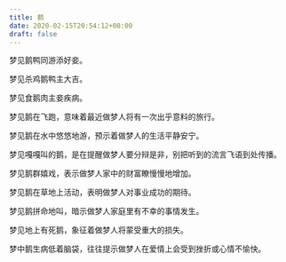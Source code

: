 ```yaml
---
title: 鹅
date: 2020-02-15T20:54:12+08:00
draft: false
---
```


梦见鹅鸭同游添好妾。



梦见杀鸡鹅鸭主大吉。



梦见食鹅肉主妾疾病。



梦见鹅在飞跑，意味着最近做梦人将有一次出乎意料的旅行。



梦见鹅在水中悠悠地游，预示着做梦人的生活平静安宁。



梦见嘎嘎叫的鹅，是在提醒做梦人要分辩是非，别把听到的流言飞语到处传播。



梦见鹅群嬉戏，表示做梦人家中的财富瞭慢慢地增加。



梦见鹅在草地上活动，表明做梦人对事业成功的期待。



梦见鹅拼命地叫，暗示做梦人家庭里有不幸的事情发生。



梦见地上有死鹅，象征着做梦人将蒙受重大的损失。



梦中鹅生病低着脑袋，往往提示做梦人在爱情上会受到挫折或心情不愉快。

